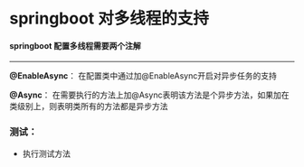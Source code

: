 # springboot 对多线程的支持

#### springboot 配置多线程需要两个注解
----
**@EnableAsync**：
在配置类中通过加@EnableAsync开启对异步任务的支持

**@Async**：
在需要执行的方法上加@Async表明该方法是个异步方法，如果加在类级别上，则表明类所有的方法都是异步方法

### 测试：
* 执行测试方法

